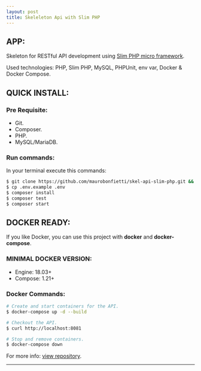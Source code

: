 ```yaml
---
layout: post
title: Skeleleton Api with Slim PHP
---
```


## APP:

Skeleton for RESTful API development using [Slim PHP micro framework](http://www.slimframework.com).

Used technologies: PHP, Slim PHP, MySQL, PHPUnit, env var, Docker & Docker Compose.

## QUICK INSTALL:

### Pre Requisite:

- Git.
- Composer.
- PHP.
- MySQL/MariaDB.

### Run commands:

In your terminal execute this commands:

```bash
$ git clone https://github.com/maurobonfietti/skel-api-slim-php.git && cd skel-api-slim-php
$ cp .env.example .env
$ composer install
$ composer test
$ composer start
```


## DOCKER READY:

If you like Docker, you can use this project with **docker** and **docker-compose**.


### MINIMAL DOCKER VERSION:

* Engine: 18.03+
* Compose: 1.21+


### Docker Commands:

```bash
# Create and start containers for the API.
$ docker-compose up -d --build

# Checkout the API.
$ curl http://localhost:8081

# Stop and remove containers.
$ docker-compose down
```


For more info: [view repository](https://github.com/maurobonfietti/skel-api-slim-php).

----
